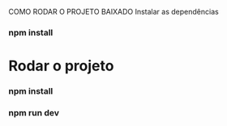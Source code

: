 COMO RODAR O PROJETO BAIXADO
Instalar as dependências
### npm install

# Rodar o projeto

### npm install

### npm run dev

